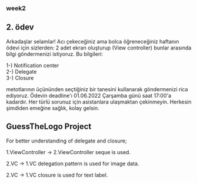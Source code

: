 ### week2
## 2. ödev


Arkadaşlar selamlar! Acı çekeceğiniz ama bolca öğreneceğiniz haftanın ödevi için sizlerden: 2 adet ekran oluşturup (View controller) bunlar arasında bilgi göndermenizi istiyoruz. Bu bilgileri:  

1-) Notification center  
2-) Delegate  
3-) Closure  

metotlarının üçününden seçtiğiniz bir tanesini kullanarak göndermenizi rica ediyoruz. Ödevin deadline'ı 01.06.2022 Çarşamba günü saat 17:00'a kadardır. Her türlü sorunuz için asistanlara ulaşmaktan çekinmeyin. Herkesin şimdiden emeğine sağlık, kolay gelsin.
 
 ## GuessTheLogo Project  
  
 For better understanding of delegate and closure;  
 
 1.ViewController -> 2.ViewController seque is used.  
 
 2.VC -> 1.VC delegation pattern is used for image data.  
 
 2.VC -> 1.VC closure is used for text label.
